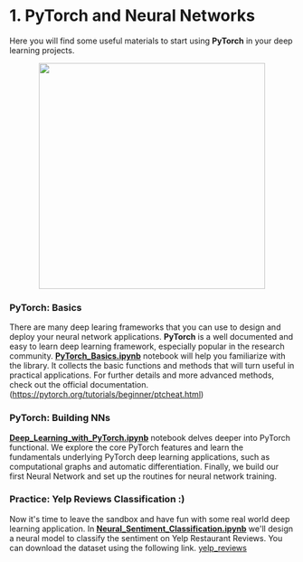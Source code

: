 # 1. PyTorch and Neural Networks

Here you will find some useful materials to start using **PyTorch** in your deep learning projects.
<p align=center>
  <img src="https://upload.wikimedia.org/wikipedia/commons/9/96/Pytorch_logo.png" width=400>
</p>


### PyTorch: Basics

There are many deep learing frameworks that you can use to design and deploy your neural network applications. **PyTorch** is a well documented and easy to learn deep learning framework, especially popular in the research community. [**PyTorch_Basics.ipynb**](./PyTorch_Basics.ipynb) notebook will help you familiarize with the library.  It collects the basic functions and methods that will turn useful in practical applications.
For further details and more advanced methods, check out the official documentation. (https://pytorch.org/tutorials/beginner/ptcheat.html)

### PyTorch: Building NNs

[**Deep_Learning_with_PyTorch.ipynb**](./Deep_Learning_with_PyTorch.ipynb) notebook delves deeper into PyTorch functional. We explore the core PyTorch features and  learn the fundamentals underlying PyTorch deep learning applications, such as computational graphs and automatic differentiation. Finally, we build our first Neural Network and set up the routines for neural network training.

### Practice: Yelp Reviews Classification :)

Now it's time to leave the sandbox and have fun with some real world deep learning application. In [**Neural_Sentiment_Classification.ipynb**](./Neural_Sentiment_Classification.ipynb)  we'll design a neural model to classify the sentiment on Yelp Restaurant Reviews. You can download the dataset using the following link. [yelp_reviews](https://drive.google.com/open?id=1Lmv4rsJiCWVs1nzs4ywA9YI-ADsTf6WB)

